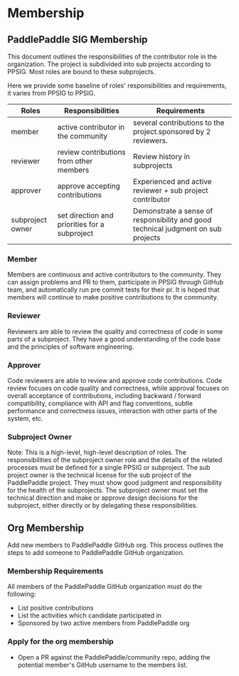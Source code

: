 # Membership

## PaddlePaddle SIG Membership

This document outlines the responsibilities of the contributor role in the organization. The project is subdivided into sub projects according to PPSIG. Most roles are bound to these subprojects.

Here we provide some baseline of roles' responsibilities and requirements, it varies from PPSIG to PPSIG.

| Roles | Responsibilities | Requirements |
| -----| ---------------- | ------------ |
| member | active contributor in the community | several contributions to the project.sponsored by 2 reviewers.  |
| reviewer | review contributions from other members | Review history in subprojects |
| approver | approve accepting contributions | Experienced and active reviewer + sub project contributor |
| subproject owner | set direction and priorities for a subproject | Demonstrate a sense of responsibility and good technical judgment on sub projects |

### Member

Members are continuous and active contributors to the community. They can assign problems and PR to them, participate in PPSIG through GitHub team, and automatically run pre commit tests for their pr. It is hoped that members will continue to make positive contributions to the community.

### Reviewer

Reviewers are able to review the quality and correctness of code in some parts of a subproject. They have a good understanding of the code base and the principles of software engineering.

### Approver

Code reviewers are able to review and approve code contributions. Code review focuses on code quality and correctness, while approval focuses on overall acceptance of contributions, including backward / forward compatibility, compliance with API and flag conventions, subtle performance and correctness issues, interaction with other parts of the system, etc.

### Subproject Owner

Note: This is a high-level, high-level description of roles. The responsibilities of the subproject owner role and the details of the related processes must be defined for a single PPSIG or subproject.
The sub project owner is the technical license for the sub project of the PaddlePaddle project. They must show good judgment and responsibility for the health of the subprojects. The subproject owner must set the technical direction and make or approve design decisions for the subproject, either directly or by delegating these responsibilities.

## Org Membership

Add new members to PaddlePaddle GitHub org. This process outlines the steps to add someone to PaddlePaddle GitHub organization. 

### Membership Requirements

All members of the PaddlePaddle GitHub organization must do the following:

- List positive contributions
- List the activities which candidate participated in
- Sponsored by two active members from PaddlePaddle org

### Apply for the org membership

- Open a PR against the PaddlePaddle/community repo, adding the potential member's GitHub username to the members list.
